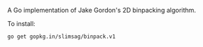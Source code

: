 A Go implementation of Jake Gordon's 2D binpacking algorithm.

To install:

```
go get gopkg.in/slimsag/binpack.v1
```
